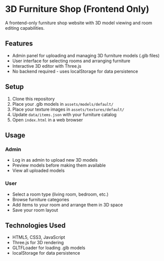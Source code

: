 # 3D Furniture Shop (Frontend Only)

A frontend-only furniture shop website with 3D model viewing and room editing capabilities.

## Features

- Admin panel for uploading and managing 3D furniture models (.glb files)
- User interface for selecting rooms and arranging furniture
- Interactive 3D editor with Three.js
- No backend required - uses localStorage for data persistence

## Setup

1. Clone this repository
2. Place your .glb models in `assets/models/default/`
3. Place your texture images in `assets/textures/default/`
4. Update `data/items.json` with your furniture catalog
5. Open `index.html` in a web browser

## Usage

### Admin
- Log in as admin to upload new 3D models
- Preview models before making them available
- View all uploaded models

### User
- Select a room type (living room, bedroom, etc.)
- Browse furniture categories
- Add items to your room and arrange them in 3D space
- Save your room layout

## Technologies Used

- HTML5, CSS3, JavaScript
- Three.js for 3D rendering
- GLTFLoader for loading .glb models
- localStorage for data persistence